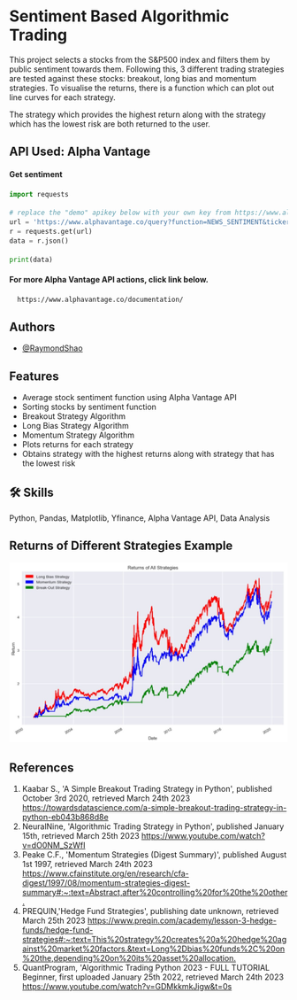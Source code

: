 
# Sentiment Based Algorithmic Trading

This project selects a stocks from the S&P500 index and filters them by public sentiment towards them. Following this, 3 different trading strategies are tested against these stocks: breakout, long bias and momentum strategies. To visualise the returns, there is a function which can plot out line curves for each strategy. 

The strategy which provides the highest return along with the strategy which has the lowest risk are both returned to the user.


## API Used: Alpha Vantage 

#### Get sentiment

```python
import requests

# replace the "demo" apikey below with your own key from https://www.alphavantage.co/support/#api-key
url = 'https://www.alphavantage.co/query?function=NEWS_SENTIMENT&tickers=AAPL&apikey=demo'
r = requests.get(url)
data = r.json()

print(data)
```

#### For more Alpha Vantage API actions, click link below.

```html
  https://www.alphavantage.co/documentation/
```



## Authors

- [@RaymondShao](https://github.com/rsha0)


## Features

- Average stock sentiment function using Alpha Vantage API
- Sorting stocks by sentiment function
- Breakout Strategy Algorithm
- Long Bias Strategy Algorithm
- Momentum Strategy Algorithm
- Plots returns for each strategy
- Obtains strategy with the highest returns along with strategy that has the lowest risk



## 🛠 Skills
Python, Pandas, Matplotlib, Yfinance, Alpha Vantage API, Data Analysis


## Returns of Different Strategies Example

![](TradingAlgReturns.jpg)

## References
1. Kaabar S., 'A Simple Breakout Trading Strategy in Python', published October 3rd 2020, retrieved March 24th 2023 <https://towardsdatascience.com/a-simple-breakout-trading-strategy-in-python-eb043b868d8e>
2. NeuralNine, 'Algorithmic Trading Strategy in Python', published January 15th, retrieved March 25th 2023 <https://www.youtube.com/watch?v=dO0NM_SzWfI>
3. Peake C.F., 'Momentum Strategies (Digest Summary)', published August 1st 1997, retrieved March 24th 2023 <https://www.cfainstitute.org/en/research/cfa-digest/1997/08/momentum-strategies-digest-summary#:~:text=Abstract,after%20controlling%20for%20the%20other.>
4. PREQUIN,'Hedge Fund Strategies', publishing date unknown, retrieved March 25th 2023 <https://www.preqin.com/academy/lesson-3-hedge-funds/hedge-fund-strategies#:~:text=This%20strategy%20creates%20a%20hedge%20against%20market%20factors.&text=Long%2Dbias%20funds%2C%20on%20the,depending%20on%20its%20asset%20allocation.>
5. QuantProgram, 'Algorithmic Trading Python 2023 - FULL TUTORIAL Beginner, first uploaded January 25th 2022, retrieved March 24th 2023 <https://www.youtube.com/watch?v=GDMkkmkJigw&t=0s>

